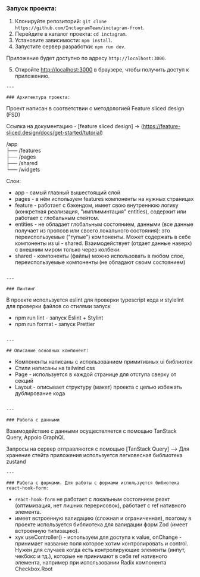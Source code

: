 ### Запуск проекта:
1. Клонируйте репозиторий: `git clone https://github.com/InctagramTeam/inctagram-front`.
2. Перейдите в каталог проекта: `cd inctagram`.
3. Установите зависимости: `npm install`.
4. Запустите сервер разработки: `npm run dev`.

Приложение будет доступно по адресу `http://localhost:3000`.

5. Откройте [http://localhost:3000](http://localhost:3000) в браузере, чтобы получить доступ к приложению.
```
---

### Архитектура проекта:

```
Проект написан в соответствии с методологией Feature sliced design (FSD)

Ссылка на документацию - [feature sliced design] -> (https://feature-sliced.design/docs/get-started/tutorial)

/app              
├── /features     
├── /pages        
├── /shared     
└── /widgets      

Слои:
- app - самый главный вышестоящий слой
- pages - в нём используем features компоненты на нужных страницах
- feature - работает с бэкендом, имеет свою внутреннюю логику (конкретная реализация, "имплиминтация" entities), содержит или работает с глобальным стейтом.
- entities - не обладает глобальным состоянием, данными (все данные получает из пропсов или своего локального состояния): это переиспользуемые ("тупые") 
компоненты. Может содержать в себе компоненты из ui - shared. Взаимодействует (отдает данные наверх) с внешним миром только через колбеки. 
- shared - компоненты (файлы) можно использовать в любом слое, переиспользуемые компоненты (не обладают своим состоянием)

```

---

### Линтинг

```
В проекте используется eslint для проверки typescript кода и stylelint для проверки файлов со стилями
запуск
 - npm run lint - запуск Eslint + Stylint
 - npm run format - запуск Prettier
```

---

## Описание основных компонент:

```
- Компоненты написаны с использованием примитивных ui библиотек
- Стили написаны на tailwind css
- Page - используется в каждой странице для отступа сверху от секций
- Layout - описывает структуру (макет) проекта с целью избежать дублирование кода
```

---

### Работа с данными

```
Взаимодействие с данными осуществляется с помощью TanStack Query, Appolo GraphQL

Запросы на сервер отправляются с помощью [TanStack Query] --> Для хранение стейта приложения используется
легковесная библиотека zustand

```
---

### Работа с формами. Для работы с формами используется бибиотека react-hook-form:
```
- `react-hook-form` не работает с локальным состоянием реакт (оптимизация, нет лишних перерисовок),
работает с ref нативного элемента.
- имеет встроенную валидацию (сложная и ограниченная), поэтому в проекте используется библиотека для валидации форм Zod
(имеет встроенную типизацию).
- хук useController() - используем для доступа к value, onChange - принимает название поля которое
хотим контролировать и control. Нужен для случаев когда есть контролирующие элементы (инпут, чекбокс и тд.),
которые не принимают в себя ref нативного элемента, например при использовании Radix компонента Checkbox.Root
```

